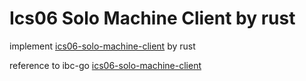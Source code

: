 # Ics06 Solo Machine Client by rust

implement [ics06-solo-machine-client](https://github.com/cosmos/ibc/blob/main/spec/client/ics-006-solo-machine-client/README.md) by rust

reference to ibc-go [ics06-solo-machine-client](https://github.com/cosmos/ibc-go/tree/main/modules/light-clients/06-solomachine)
